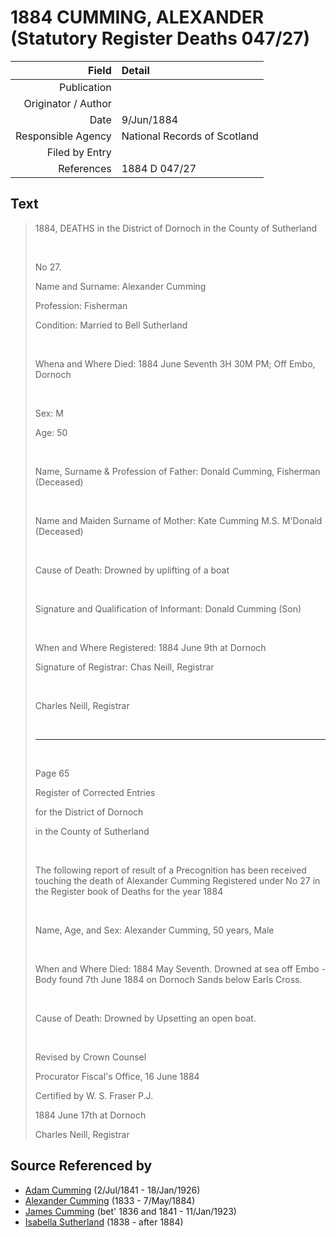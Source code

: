 ﻿---
layout: page
permalink: /sources/s82952138
---

# 1884 CUMMING, ALEXANDER (Statutory Register Deaths 047/27)

Field | Detail
---:|:---
Publication | 
Originator / Author | 
Date | 9/Jun/1884
Responsible Agency | National Records of Scotland
Filed by Entry | 
References | 1884 D 047/27

## Text

> 1884, DEATHS in the District of Dornoch in the County of Sutherland
>
> <br/>
>
> No 27.
>
> Name and Surname: Alexander Cumming
>
> Profession: Fisherman
>
> Condition: Married to Bell Sutherland
>
> <br/>
>
> Whena and Where Died: 1884 June Seventh 3H 30M PM; Off Embo, Dornoch
>
> <br/>
>
> Sex: M
>
> Age: 50
>
> <br/>
>
> Name, Surname & Profession of Father: Donald Cumming, Fisherman (Deceased)
>
> <br/>
>
> Name and Maiden Surname of Mother: Kate Cumming M.S. M'Donald (Deceased)
>
> <br/>
>
> Cause of Death: Drowned by uplifting of a boat
>
> <br/>
>
> Signature and Qualification of Informant: Donald Cumming (Son)
>
> <br/>
>
> When and Where Registered: 1884 June 9th at Dornoch
>
> Signature of Registrar: Chas Neill, Registrar
>
> <br/>
>
> Charles Neill, Registrar
>
> <br/>
>
> ---
>
> <br/>
>
> Page 65
>
> Register of Corrected Entries
>
> for the District of Dornoch
>
> in the County of Sutherland
>
> <br/>
>
> The following report of result of a Precognition has been received touching the death of Alexander Cumming Registered under No 27 in the Register book of Deaths for the  year 1884
>
> <br/>
>
> Name, Age, and Sex: Alexander Cumming, 50 years, Male
>
> <br/>
>
> When and Where Died: 1884 May Seventh. Drowned at sea off Embo - Body found 7th June 1884 on Dornoch Sands below Earls Cross.
>
> <br/>
>
> Cause of Death: Drowned by Upsetting an open boat.
>
> <br/>
>
> Revised by Crown Counsel
>
> Procurator Fiscal's Office, 16 June 1884
>
> Certified by W. S. Fraser P.J.
>
> 1884 June 17th at Dornoch
>
> Charles Neill, Registrar
>

## Source Referenced by

* [Adam Cumming](../people/@55409960@-adam-cumming-b1841-7-2-d1926-1-18.md) (2/Jul/1841 - 18/Jan/1926)
* [Alexander Cumming](../people/@7028096@-alexander-cumming-b1833-d1884-5-7.md) (1833 - 7/May/1884)
* [James Cumming](../people/@66384942@-james-cumming-b1836~1841-d1923-1-11.md) (bet' 1836 and 1841 - 11/Jan/1923)
* [Isabella Sutherland](../people/@79967653@-isabella-sutherland-b1838-d1884.md) (1838 - after 1884)
